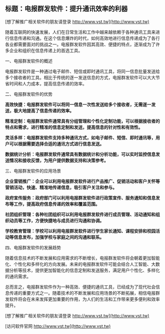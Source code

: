 ## **标题：电报群发软件：提升通讯效率的利器**

[想了解推广相关软件的朋友请登录 http://www.vst.tw](http://www.vst.tw)

随着互联网的快速发展，人们在日常生活和工作中越来越依赖于各种通讯工具来进行信息传递和沟通。在这个信息爆炸的时代，如何高效地进行信息传递成为了各行各业都需要面对的挑战之一。电报群发软件因其高效、便捷的特点，逐渐成为了许多企业和组织在信息传递上的首选工具。

一、电报群发软件的概述

电报群发软件是一种通过电子邮件、短信或即时通讯工具，将同一信息批量发送给多个接收者的工具。相比于传统的逐一发送信息的方式，电报群发软件可以大大节省时间和人力成本，提高信息传递的效率。

二、电报群发软件的优势

**高效快捷：电报群发软件可以将同一信息一次性发送给多个接收者，无需逐一发送，极大地提高了信息传递的效率。**

**精准定制：电报群发软件通常具有分组管理和个性化定制功能，可以根据接收者的特点和需求，进行精准的信息定制和发送，提高信息的针对性和有效性。**

**灵活多样：电报群发软件支持多种通讯方式，如电子邮件、短信、即时通讯等，用户可以根据需要选择合适的通讯方式进行信息发送。**

**数据统计分析：电报群发软件通常具有数据统计和分析功能，可以实时监控信息发送情况和接收反馈，为用户提供数据支持和决策参考。**

三、电报群发软件的应用场景

**企业营销推广：企业可以利用电报群发软件进行产品推广、促销活动和客户关怀等营销活动，快速、精准地传递信息，吸引客户关注和参与。**

**政府宣传服务：政府部门可以利用电报群发软件进行政策宣传、服务通知和信息发布等工作，提高政府信息传递的效率和覆盖范围。**

**社团组织管理：各种社团组织可以利用电报群发软件进行成员管理、活动通知和组织动员等工作，方便快捷地与成员进行沟通和协调。**

**学校教育管理：学校可以利用电报群发软件进行学生家长通知、课程安排和校园活动等信息发布，加强学校与家庭之间的沟通和联系。**

四、电报群发软件的发展趋势

随着信息技术的不断发展和应用需求的不断增长，电报群发软件将会朝着更加智能化、个性化和多样化的方向发展。未来的电报群发软件可能会结合人工智能、大数据分析等技术，提供更加智能化的信息定制和发送服务，满足用户个性化、多样化的通讯需求。

总而言之，电报群发软件作为一种高效、便捷的通讯工具，已经成为了现代社会信息传递的重要方式之一。随着技术的不断发展和应用场景的不断拓展，相信电报群发软件将会在未来发挥更加重要的作用，为人们的生活和工作带来更多便利和效率提升。

[想了解推广相关软件的朋友请登录 http://www.vst.tw](http://www.vst.tw)


[访问软件官网 http://www.vst.tw](http://www.vst.tw)
